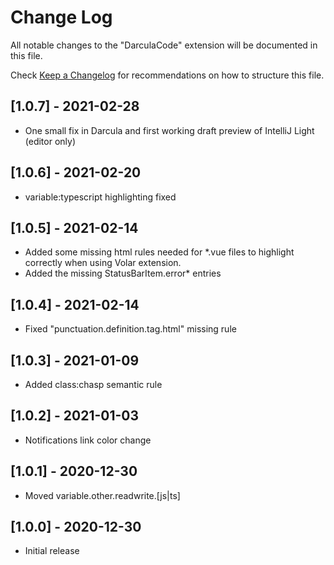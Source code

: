# Change Log

All notable changes to the "DarculaCode" extension will be documented in this file.

Check [Keep a Changelog](http://keepachangelog.com/) for recommendations on how to structure this file.

## [1.0.7] - 2021-02-28

- One small fix in Darcula and first working draft preview of IntelliJ Light (editor only)

## [1.0.6] - 2021-02-20

- variable:typescript highlighting fixed

## [1.0.5] - 2021-02-14

- Added some missing html rules needed for \*.vue files to highlight correctly when using Volar extension.
- Added the missing StatusBarItem.error\* entries

## [1.0.4] - 2021-02-14

- Fixed "punctuation.definition.tag.html" missing rule

## [1.0.3] - 2021-01-09

- Added class:chasp semantic rule

## [1.0.2] - 2021-01-03

- Notifications link color change

## [1.0.1] - 2020-12-30

- Moved variable.other.readwrite.[js|ts]

## [1.0.0] - 2020-12-30

- Initial release
